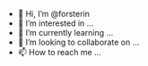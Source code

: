 - 👋 Hi, I’m @forsterin
- 👀 I’m interested in ...
- 🌱 I’m currently learning ...
- 💞️ I’m looking to collaborate on ...
- 📫 How to reach me ...

<!---
forsterin/forsterin is a ✨ special ✨ repository because its `README.md` (this file) appears on your GitHub profile.
You can click the Preview link to take a look at your changes.
--->
